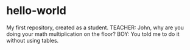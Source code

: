 # hello-world
My first repository, created as a student.
TEACHER: John, why are you doing your math multiplication on the floor? BOY: You told me to do it without using tables.
